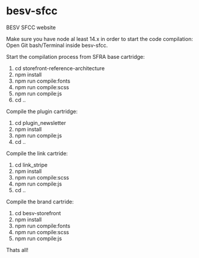# besv-sfcc
BESV SFCC website

Make sure you have node al least 14.x in order to start the code compilation:
Open Git bash/Terminal inside besv-sfcc.

Start the compilation process from SFRA base cartridge:
1) cd storefront-reference-architecture
2) npm install
3) npm run compile:fonts
4) npm run compile:scss
5) npm run compile:js
6) cd ..

Compile the plugin cartridge:
1) cd plugin_newsletter
2) npm install
3) npm run compile:js
4) cd ..

Compile the link cartride:
1) cd link_stripe
2) npm install
3) npm run compile:scss
4) npm run compile:js
5) cd ..


Compile the brand cartride:
1) cd besv-storefront
2) npm install
3) npm run compile:fonts
4) npm run compile:scss
5) npm run compile:js

Thats all!




